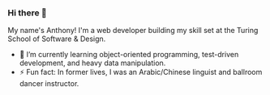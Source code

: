 ### Hi there 👋
My name's Anthony! I'm a web developer building my skill set at the Turing School of Software & Design. 

- 🌱 I’m currently learning object-oriented programming, test-driven development, and heavy data manipulation.
- ⚡ Fun fact: In former lives, I was an Arabic/Chinese linguist and ballroom dancer instructor.
